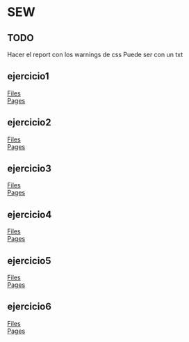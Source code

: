 # SEW

## TODO

Hacer el report con los warnings de css
Puede ser con un txt

## ejercicio1
[Files](https://github.com/gsusag00/SEW-JS/tree/main/Seccion-1/Ejercicio-01)  
[Pages](https://gsusag00.github.io/SEW-JS/Seccion-1/Ejercicio-01/Ejercicio1.html)
## ejercicio2
[Files](https://github.com/gsusag00/SEW-JS/tree/main/Seccion-1/Ejercicio-02)  
[Pages](https://gsusag00.github.io/SEW-JS/Seccion-1/Ejercicio-02/Ejercicio2.html)
## ejercicio3
[Files](https://github.com/gsusag00/SEW-JS/tree/main/Seccion-1/Ejercicio-03)  
[Pages](https://gsusag00.github.io/SEW-JS/Seccion-1/Ejercicio-03/CalculadoraMilan.html)
## ejercicio4
[Files](https://github.com/gsusag00/SEW-JS/tree/main/Seccion-1/Ejercicio-04)  
[Pages](https://gsusag00.github.io/SEW-JS/Seccion-1/Ejercicio-04/CalculadoraCientifica.html)
## ejercicio5
[Files](https://github.com/gsusag00/SEW-JS/tree/main/Seccion-1/Ejercicio-05)  
[Pages](https://gsusag00.github.io/SEW-JS/Seccion-1/Ejercicio-05/CalculadoraRPN.html)
## ejercicio6
[Files](https://github.com/gsusag00/SEW-JS/tree/main/Seccion-1/Ejercicio-06)  
[Pages](https://gsusag00.github.io/SEW-JS/Seccion-1/Ejercicio-06/CalculadoraEspecializada.html)
